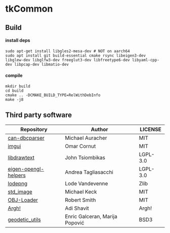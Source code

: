 # tkCommon
## Build
#### install deps
```
sudo apt-get install libgles2-mesa-dev # NOT on aarch64
sudo apt install git build-essential cmake rsync libeigen3-dev libglew-dev libglfw3-dev freeglut3-dev libfreetype6-dev libyaml-cpp-dev libpcap-dev libmatio-dev
```
#### compile
```
mkdir build
cd build 
cmake .. -DCMAKE_BUILD_TYPE=RelWithDebInfo
make -j8
```

## Third party software
| Repository | Author | LICENSE |
|------------|--------|---------|
|[can-dbcparser](https://github.com/downtimes/can-dbcparser) |Michael Auracher | MIT|
|[imgui](https://github.com/ocornut/imgui)| Omar Cornut | MIT|
|[libdrawtext](https://github.com/jtsiomb/libdrawtext) | John Tsiombikas |LGPL-3.0|
|[eigen-opengl-helpers](https://github.com/OpenGP/htrack/blob/master/util/eigen_opengl_helpers.h)|Andrea Tagliasacchi|LGPL-3.0|
|[lodepng](https://github.com/lvandeve/lodepng)|Lode Vandevenne| Zlib|
|[std_image](https://github.com/nothings/stb)|Michael Keck| MIT|
|[OBJ-Loader](https://github.com/Bly7/OBJ-Loader)|Robert Smith| MIT|
|[Argh!](https://github.com/adishavit/argh)| Adi Shavit| Argh! |
|[geodetic_utils](https://github.com/ethz-asl/geodetic_utils)| Enric Galceran, Marija Popović |BSD3|

